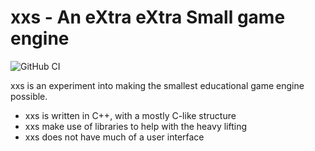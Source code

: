 # xxs - An eXtra eXtra Small game engine
![GitHub CI](https://github.com/enci/xxs/actions/workflows/cmake-multi-platform.yml/badge.svg)

xxs is an experiment into making the smallest educational game engine possible.
- xxs is written in C++, with a mostly C-like structure
- xxs make use of libraries to help with the heavy lifting
- xxs does not have much of a user interface
